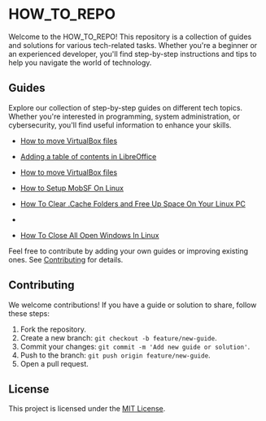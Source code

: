 # HOW_TO_REPO

Welcome to the HOW_TO_REPO! This repository is a collection of guides and solutions for various tech-related tasks. Whether you're a beginner or an experienced developer, you'll find step-by-step instructions and tips to help you navigate the world of technology.


## Guides

Explore our collection of step-by-step guides on different tech topics. Whether you're interested in programming, system administration, or cybersecurity, you'll find useful information to enhance your skills.

- [How to move VirtualBox files](https://github.com/W4W1R3/HOW_TO-_REPO/blob/main/Files/How%20to%20move%20VirtualBox%20files%3F.md)
    
- [Adding a table of contents in LibreOffice](https://github.com/W4W1R3/HOW_TO-_REPO/blob/main/Files/Adding%20a%20table%20of%20contents%20in%20LibreOffice.md)
    
- [How to move VirtualBox files](https://github.com/W4W1R3/HOW_TO-_REPO/blob/main/Files/How%20to%20move%20VirtualBox%20files%3F.md)
    
- [How to Setup MobSF On Linux](https://github.com/W4W1R3/HOW_TO-_REPO/blob/main/Files/How%20to%20Setup%20MobSF%20On%20Linux.md)
    
 - [How To Clear .Cache Folders and Free Up Space On Your Linux PC](https://github.com/W4W1R3/HOW_TO_REPO/blob/main/Files/How%20To%20Clear%20.Cache%20Folders%20and%20Free%20Up%20Space%20On%20Your%20Linux%20PC.md)
 - 
 - [How To Close All Open Windows In Linux](https://github.com/W4W1R3/HOW_TO_REPO/blob/main/Files/How%20To%20Close%20All%20Open%20Windows%20In%20Linux.md) 
    


Feel free to contribute by adding your own guides or improving existing ones. See [Contributing](#contributing) for details.


## Contributing

We welcome contributions! If you have a guide or solution to share, follow these steps:

1. Fork the repository.
2. Create a new branch: `git checkout -b feature/new-guide`.
3. Commit your changes: `git commit -m 'Add new guide or solution'`.
4. Push to the branch: `git push origin feature/new-guide`.
5. Open a pull request.


## License

This project is licensed under the [MIT License](LICENSE).
